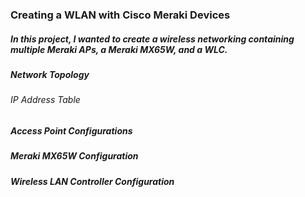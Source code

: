 ### Creating a WLAN with Cisco Meraki Devices 

##### In this project, I wanted to create a wireless networking containing multiple Meraki APs, a Meraki MX65W, and a WLC. 

##### Network Topology 



###### IP Address Table 


##### Access Point Configurations


##### Meraki MX65W Configuration 


##### Wireless LAN Controller Configuration 
